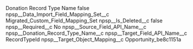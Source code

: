<?xml version="1.0" encoding="UTF-8"?>
<CustomMetadata xmlns="http://soap.sforce.com/2006/04/metadata" xmlns:xsi="http://www.w3.org/2001/XMLSchema-instance" xmlns:xsd="http://www.w3.org/2001/XMLSchema">
    <label>Donation Record Type Name</label>
    <protected>false</protected>
    <values>
        <field>npsp__Data_Import_Field_Mapping_Set__c</field>
        <value xsi:type="xsd:string">Migrated_Custom_Field_Mapping_Set</value>
    </values>
    <values>
        <field>npsp__Is_Deleted__c</field>
        <value xsi:type="xsd:boolean">false</value>
    </values>
    <values>
        <field>npsp__Required__c</field>
        <value xsi:type="xsd:string">No</value>
    </values>
    <values>
        <field>npsp__Source_Field_API_Name__c</field>
        <value xsi:type="xsd:string">npsp__Donation_Record_Type_Name__c</value>
    </values>
    <values>
        <field>npsp__Target_Field_API_Name__c</field>
        <value xsi:type="xsd:string">RecordTypeId</value>
    </values>
    <values>
        <field>npsp__Target_Object_Mapping__c</field>
        <value xsi:type="xsd:string">Opportunity_be8c1151a</value>
    </values>
</CustomMetadata>

